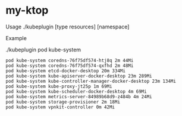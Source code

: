 # my-ktop

Usage
./kubeplugin [type resources] [namespace]

Example

./kubeplugin pod kube-system

```
pod kube-system coredns-76f75df574-htj8q 2m 44Mi
pod kube-system coredns-76f75df574-qxfhd 2m 48Mi
pod kube-system etcd-docker-desktop 20m 334Mi
pod kube-system kube-apiserver-docker-desktop 23m 289Mi
pod kube-system kube-controller-manager-docker-desktop 23m 134Mi
pod kube-system kube-proxy-jt25p 1m 69Mi
pod kube-system kube-scheduler-docker-desktop 4m 69Mi
pod kube-system metrics-server-84989b68d9-z484b 4m 24Mi
pod kube-system storage-provisioner 2m 18Mi
pod kube-system vpnkit-controller 0m 42Mi
```

